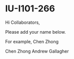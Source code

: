 # IU-I101-266

Hi Collaborators,

Please add your name below. 

For example, Chen Zhong

Chen Zhong
Andrew Gallagher
